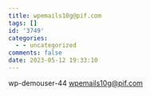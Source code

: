 ```yaml
---
title: wpemails10g@pif.com
tags: []
id: '3749'
categories:
  - - uncategorized
comments: false
date: 2023-05-12 19:33:10
---
```


wp-demouser-44 wpemails10g@pif.com